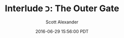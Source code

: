 ---
layout: chapter
title: "Interlude כ: The Outer Gate"
author: Scott Alexander
description: http://unsongbook.com/interlude-%D7%9B-the-outer-gate/
date: 2016-06-29 15:56:00 PDT
length: 2994544
duration: 749
guid: interlude-כ-the-outer-gate
---